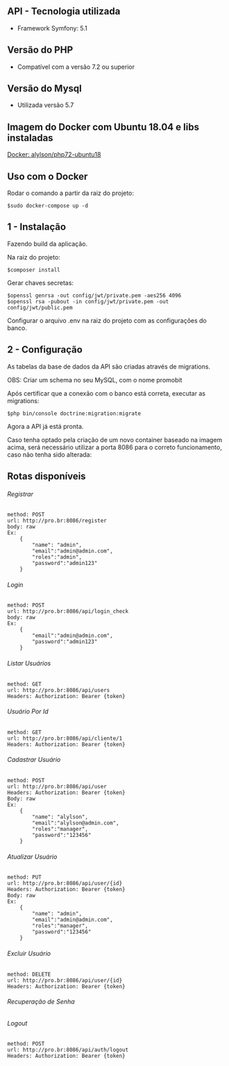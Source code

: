 ## API - Tecnologia utilizada

- Framework Symfony: 5.1

## Versão do PHP

- Compatível com a versão 7.2 ou superior

## Versão do Mysql

- Utilizada versão 5.7

## Imagem do Docker com Ubuntu 18.04 e libs instaladas

[Docker: alylson/php72-ubuntu18](https://hub.docker.com/r/alylson/php72-ubuntu18)

## Uso com o Docker

Rodar o comando a partir da raiz do projeto:
```
$sudo docker-compose up -d
```

## 1 - Instalação

Fazendo build da aplicação.

Na raiz do projeto:
```
$composer install
```

Gerar chaves secretas:
```
$openssl genrsa -out config/jwt/private.pem -aes256 4096
$openssl rsa -pubout -in config/jwt/private.pem -out config/jwt/public.pem
```
Configurar o arquivo .env na raiz do projeto com as configurações do banco.

## 2 - Configuração

As tabelas da base de dados da API são criadas através de migrations.

OBS: Criar um schema no seu MySQL, com o nome promobit

Após certificar que a conexão com o banco está correta, executar as migrations:
```
$php bin/console doctrine:migration:migrate
```

Agora a API já está pronta.


Caso tenha optado pela criação de um novo container baseado na imagem acima, 
será necessário utilizar a porta 8086 para o correto funcionamento, caso não tenha sido alterada:

## Rotas disponíveis

###### Registrar

    method: POST
    url: http://pro.br:8086/register
    body: raw
    Ex:
        {
            "name": "admin",
            "email":"admin@admin.com",
            "roles":"admin",
            "password":"admin123"
        }
    
###### Login

    method: POST
    url: http://pro.br:8086/api/login_check
    body: raw
    Ex:
        {
            "email":"admin@admin.com",
            "password":"admin123"
        }

###### Listar Usuários

    method: GET
    url: http://pro.br:8086/api/users
    Headers: Authorization: Bearer {token}

###### Usuário Por Id

    method: GET
    url: http://pro.br:8086/api/cliente/1
    Headers: Authorization: Bearer {token}

###### Cadastrar Usuário

    method: POST
    url: http://pro.br:8086/api/user
    Headers: Authorization: Bearer {token}
    Body: raw
    Ex:
        {
            "name": "alylson",
            "email":"alylson@admin.com",
            "roles":"manager",
            "password":"123456"
        }

###### Atualizar Usuário

    method: PUT  
    url: http://pro.br:8086/api/user/{id}
    Headers: Authorization: Bearer {token}
    Body: raw
    Ex:
        {
            "name": "admin",
            "email":"admin@admin.com",
            "roles":"manager",
            "password":"123456"
        }

###### Excluir Usuário

    method: DELETE
    url: http://pro.br:8086/api/user/{id}
    Headers: Authorization: Bearer {token}

###### Recuperação de Senha


    
###### Logout

    method: POST
    url: http://pro.br:8086/api/auth/logout
    Headers: Authorization: Bearer {token}
